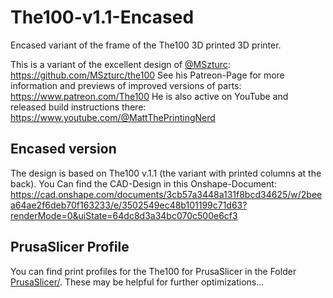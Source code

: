# The100-v1.1-Encased
Encased variant of the frame of the The100 3D printed 3D printer.

This is a variant of the excellent design of [@MSzturc](https://github.com/MSzturc): https://github.com/MSzturc/the100
See his Patreon-Page for more information and previews of improved versions of parts: https://www.patreon.com/The100
He is also active on YouTube and released build instructions there: https://www.youtube.com/@MattThePrintingNerd

## Encased version
The design is based on The100 v.1.1 (the variant with printed columns at the back). You Can find the CAD-Design in this Onshape-Document: https://cad.onshape.com/documents/3cb57a3448a131f8bcd34625/w/2beea64ae2f6deb70f163233/e/3502549ec48b101199c71d63?renderMode=0&uiState=64dc8d3a34bc070c500e6cf3

## PrusaSlicer Profile
You can find print profiles for the The100 for PrusaSlicer in the Folder [PrusaSlicer/](https://github.com/pinae/The100-v1.1-Encased/tree/main/PrusaSlicer). These may be helpful for further optimizations...
